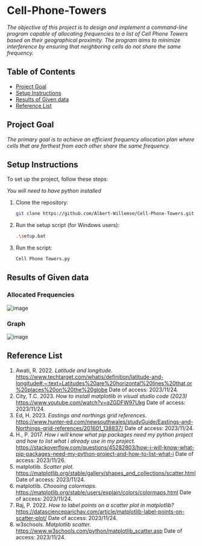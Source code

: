 # Cell-Phone-Towers
_The objective of this project is to design and implement a command-line program capable of allocating frequencies to a list of Cell Phone Towers based on their geographical proximity. The program aims to minimize interference by ensuring that neighboring cells do not share the same frequency._

## Table of Contents
- [Project Goal](#project-goal)
- [Setup Instructions](#setup-instructionss)
- [Results of Given data](#results-of-given-data)
- [Reference List](#reference-list)

## Project Goal
_The primary goal is to achieve an efficient frequency allocation plan where cells that are farthest from each other share the same frequency._

## Setup Instructions

To set up the project, follow these steps:

_You will need to have python installed_

1. Clone the repository:

    ```bash
    git clone https://github.com/Albert-Willemse/Cell-Phone-Towers.git
    ```

3. Run the setup script (for Windows users):

    ```bash
    .\setup.bat
    ```

5. Run the script:

    ```bash
    Cell Phone Towers.py
    ```
## Results of Given data

### Allocated Frequencies
![image](https://github.com/Albert-Willemse/Cell-Phone-Towers/assets/112475881/034ecad4-a163-4878-b3f4-f7123521f9c7)

### Graph
![image](https://github.com/Albert-Willemse/Cell-Phone-Towers/assets/112475881/5ba34bf1-cd40-4bd5-a652-a882346cdc9f)

## Reference List

1. Awati, R. 2022. _Latitude and longitude._ https://www.techtarget.com/whatis/definition/latitude-and-longitude#:~:text=Latitudes%20are%20horizontal%20lines%20that,or%20places%20on%20the%20globe Date of access: 2023/11/24.
2. City, T.C. 2023. _How to install matplotlib in visual studio code (2023)_ https://www.youtube.com/watch?v=qZGDFW97Ukg Date of access: 2023/11/24.
3. Ed, H. 2023. _Eastings and northings grid references._ https://www.hunter-ed.com/newsouthwales/studyGuide/Eastings-and-Northings-grid-references/201601_138837/ Date of access: 2023/11/24.
4. H., P. 2017. _How i will know what pip packages need my python project and how to list what i already use in my project._ https://stackoverflow.com/questions/45282803/how-i-will-know-what-pip-packages-need-my-python-project-and-how-to-list-what-i Date of access: 2023/11/26.
5. matplotlib. _Scatter plot._ https://matplotlib.org/stable/gallery/shapes_and_collections/scatter.html Date of access: 2023/11/24.
6. matplotlib. _Choosing colormaps._ https://matplotlib.org/stable/users/explain/colors/colormaps.html Date of access: 2023/11/24.
7. Raj, P. 2022. _How to label points on a scatter plot in matplotlib?_ https://datascienceparichay.com/article/matplotlib-label-points-on-scatter-plot/ Date of access: 2023/11/24.
8. w3schools. _Matplotlib scatter._ https://www.w3schools.com/python/matplotlib_scatter.asp Date of access: 2023/11/24.


